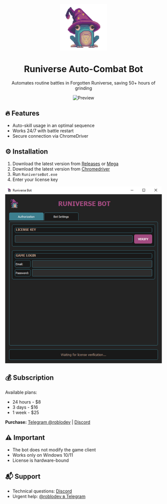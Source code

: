 <div align="center">
  <img src="assets/logo.png" width="150">
  <h1>Runiverse Auto-Combat Bot</h1>
  <p>Automates routine battles in Forgotten Runiverse, saving 50+ hours of grinding</p>
  
  ![Preview](assets/preview.gif)
</div>

## 🔥 Features
- Auto-skill usage in an optimal sequence
- Works 24/7 with battle restart
- Secure connection via ChromeDriver

## ⚙️ Installation
1. Download the latest version from [Releases](https://github.com/Roblodevv/Forgotten_Runiverse_Bot) or [Mega](https://mega.nz/folder/VkQjSZrY#voCCSclwSRb4XgfF8i-NmQ)
2. Download the latest version from [Chromedriver](https://googlechromelabs.github.io/chrome-for-testing/)
3. Run `RuniverseBot.exe`
4. Enter your license key



<img src="assets/soft.jpg" width="600">


## 💰 Subscription
Available plans:
- 24 hours - $8
- 3 days - $16
- 1 week - $25

**Purchase:** [Telegram @roblodev](https://t.me/roblodev) | [Discord](https://discord.gg/Tj6fvJTm)

## ⚠️ Important
- The bot does not modify the game client
- Works only on Windows 10/11
- License is hardware-bound

## 📬 Support
- Technical questions: [Discord](https://discord.gg/Tj6fvJTm)
- Urgent help: [@roblodev в Telegram](https://t.me/roblodev)


